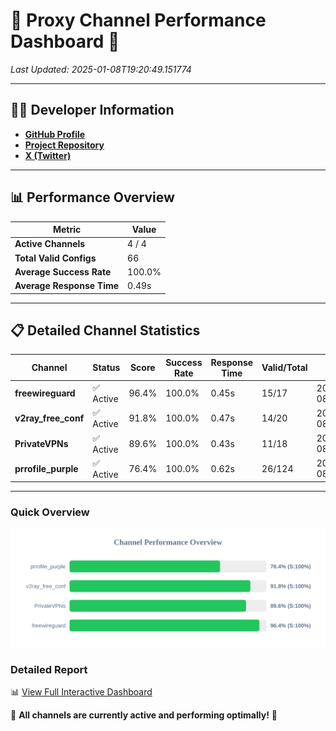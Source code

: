# 🌟 Proxy Channel Performance Dashboard 🌟

_Last Updated: 2025-01-08T19:20:49.151774_

---

## 👩‍💻 Developer Information

- **[GitHub Profile](https://github.com/4n0nymou3)**  
- **[Project Repository](https://github.com/4n0nymou3/multi-proxy-config-fetcher)**  
- **[X (Twitter)](https://x.com/4n0nymou3)**  

---

## 📊 Performance Overview

| Metric                | Value       |
|-----------------------|-------------|
| **Active Channels**   | 4 / 4       |
| **Total Valid Configs** | 66          |
| **Average Success Rate** | 100.0%      |
| **Average Response Time** | 0.49s       |

---

## 📋 Detailed Channel Statistics

| Channel          | Status     | Score  | Success Rate | Response Time | Valid/Total | Last Success               |
|------------------|------------|--------|--------------|---------------|-------------|----------------------------|
| **freewireguard**  | ✅ Active  | 96.4%  | 100.0% | 0.45s         | 15/17       | 2025-01-08T19:20:49.149896 |
| **v2ray_free_conf**  | ✅ Active  | 91.8%  | 100.0% | 0.47s         | 14/20       | 2025-01-08T19:20:48.213770 |
| **PrivateVPNs**  | ✅ Active  | 89.6%  | 100.0% | 0.43s         | 11/18       | 2025-01-08T19:20:48.675567 |
| **prrofile_purple**  | ✅ Active  | 76.4%  | 100.0% | 0.62s         | 26/124       | 2025-01-08T19:20:47.706512 |

---

### Quick Overview
<div align="center">
  <a href="https://raw.githubusercontent.com/nullluser/NullRepo/refs/heads/main/assets/channel_stats_chart.svg">
    <img src="https://raw.githubusercontent.com/nullluser/NullRepo/refs/heads/main/assets/channel_stats_chart.svg" alt="Source Performance Statistics" width="800">
  </a>
</div>

### Detailed Report
📊 [View Full Interactive Dashboard](https://htmlpreview.github.io/?https://github.com/nullluser/NullRepo/blob/main/assets/performance_report.html)

🎉 **All channels are currently active and performing optimally!** 🎉
